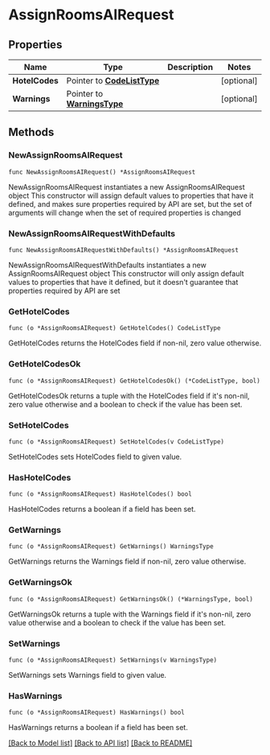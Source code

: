 # AssignRoomsAIRequest

## Properties

Name | Type | Description | Notes
------------ | ------------- | ------------- | -------------
**HotelCodes** | Pointer to [**CodeListType**](CodeListType.md) |  | [optional] 
**Warnings** | Pointer to [**WarningsType**](WarningsType.md) |  | [optional] 

## Methods

### NewAssignRoomsAIRequest

`func NewAssignRoomsAIRequest() *AssignRoomsAIRequest`

NewAssignRoomsAIRequest instantiates a new AssignRoomsAIRequest object
This constructor will assign default values to properties that have it defined,
and makes sure properties required by API are set, but the set of arguments
will change when the set of required properties is changed

### NewAssignRoomsAIRequestWithDefaults

`func NewAssignRoomsAIRequestWithDefaults() *AssignRoomsAIRequest`

NewAssignRoomsAIRequestWithDefaults instantiates a new AssignRoomsAIRequest object
This constructor will only assign default values to properties that have it defined,
but it doesn't guarantee that properties required by API are set

### GetHotelCodes

`func (o *AssignRoomsAIRequest) GetHotelCodes() CodeListType`

GetHotelCodes returns the HotelCodes field if non-nil, zero value otherwise.

### GetHotelCodesOk

`func (o *AssignRoomsAIRequest) GetHotelCodesOk() (*CodeListType, bool)`

GetHotelCodesOk returns a tuple with the HotelCodes field if it's non-nil, zero value otherwise
and a boolean to check if the value has been set.

### SetHotelCodes

`func (o *AssignRoomsAIRequest) SetHotelCodes(v CodeListType)`

SetHotelCodes sets HotelCodes field to given value.

### HasHotelCodes

`func (o *AssignRoomsAIRequest) HasHotelCodes() bool`

HasHotelCodes returns a boolean if a field has been set.

### GetWarnings

`func (o *AssignRoomsAIRequest) GetWarnings() WarningsType`

GetWarnings returns the Warnings field if non-nil, zero value otherwise.

### GetWarningsOk

`func (o *AssignRoomsAIRequest) GetWarningsOk() (*WarningsType, bool)`

GetWarningsOk returns a tuple with the Warnings field if it's non-nil, zero value otherwise
and a boolean to check if the value has been set.

### SetWarnings

`func (o *AssignRoomsAIRequest) SetWarnings(v WarningsType)`

SetWarnings sets Warnings field to given value.

### HasWarnings

`func (o *AssignRoomsAIRequest) HasWarnings() bool`

HasWarnings returns a boolean if a field has been set.


[[Back to Model list]](../README.md#documentation-for-models) [[Back to API list]](../README.md#documentation-for-api-endpoints) [[Back to README]](../README.md)


